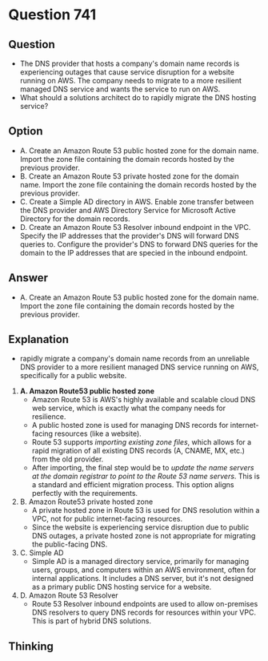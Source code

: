 # Question 741
## Question
* The DNS provider that hosts a company's domain name records is experiencing outages that cause service disruption for a website running on AWS. The company needs to migrate to a more resilient managed DNS service and wants the service to run on AWS.
* What should a solutions architect do to rapidly migrate the DNS hosting service?

## Option
* A. Create an Amazon Route 53 public hosted zone for the domain name. Import the zone file containing the domain records hosted by the previous provider.
* B. Create an Amazon Route 53 private hosted zone for the domain name. Import the zone file containing the domain records hosted by the previous provider.
* C. Create a Simple AD directory in AWS. Enable zone transfer between the DNS provider and AWS Directory Service for Microsoft Active Directory for the domain records.
* D. Create an Amazon Route 53 Resolver inbound endpoint in the VPC. Specify the IP addresses that the provider's DNS will forward DNS queries to. Configure the provider's DNS to forward DNS queries for the domain to the IP addresses that are specied in the inbound endpoint.

## Answer
* A. Create an Amazon Route 53 public hosted zone for the domain name. Import the zone file containing the domain records hosted by the previous provider.

## Explanation
* rapidly migrate a company's domain name records from an unreliable DNS provider to a more resilient managed DNS service running on AWS, specifically for a public website.
1. **A. Amazon Route53 public hosted zone**
   * Amazon Route 53 is AWS's highly available and scalable cloud DNS web service, which is exactly what the company needs for resilience.
   * A public hosted zone is used for managing DNS records for internet-facing resources (like a website).
   * Route 53 supports *importing existing zone files*, which allows for a rapid migration of all existing DNS records (A, CNAME, MX, etc.) from the old provider.
   * After importing, the final step would be to *update the name servers at the domain registrar to point to the Route 53 name servers*. This is a standard and efficient migration process. This option aligns perfectly with the requirements.
2. B. Amazon Route53 private hosted zone
   * A private hosted zone in Route 53 is used for DNS resolution within a VPC, not for public internet-facing resources.
   * Since the website is experiencing service disruption due to public DNS outages, a private hosted zone is not appropriate for migrating the public-facing DNS.
3. C. Simple AD 
   * Simple AD is a managed directory service, primarily for managing users, groups, and computers within an AWS environment, often for internal applications. It includes a DNS server, but it's not designed as a primary public DNS hosting service for a website.
4. D. Amazon Route 53 Resolver
   * Route 53 Resolver inbound endpoints are used to allow on-premises DNS resolvers to query DNS records for resources within your VPC. This is part of hybrid DNS solutions.


## Thinking